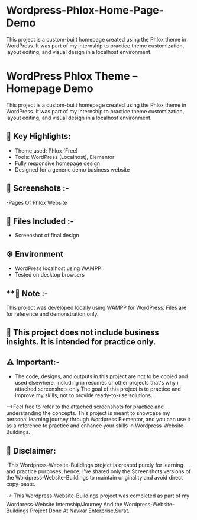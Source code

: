 # **Wordpress-Phlox-Home-Page-Demo**

This project is a custom-built homepage created using the Phlox theme in WordPress. It was part of my internship to practice theme customization, layout editing, and visual design in a localhost environment.

# **WordPress Phlox Theme – Homepage Demo**

This project is a custom-built homepage created using the Phlox theme in WordPress. It was part of my internship to practice theme customization, layout editing, and visual design in a localhost environment.

## 🌟 Key Highlights:
- Theme used: Phlox (Free)
- Tools: WordPress (Localhost), Elementor
- Fully responsive homepage design
- Designed for a generic demo business website

## **📸 Screenshots :-**
-Pages Of Phlox Website

## **📁 Files Included :-**
- Screenshot of final design

## ⚙️ Environment
- WordPress localhost using WAMPP
- Tested on desktop browsers

## **📌 Note :-
This project was developed locally using WAMPP for WordPress. Files are for reference and demonstration only.

## **📎 This project does not include business insights. It is intended for practice only.**

## **⚠️ Important:-**

- The code, designs, and outputs in this project are not to be copied and used elsewhere, including in resumes or other projects that's why i attached screenshots only.The goal of this project is to practice and improve my skills, not to provide ready-to-use solutions.

-->Feel free to refer to the attached screenshots for practice and understanding the concepts. This project is meant to showcase my personal learning journey through Wordpress Elementor, and you can use it as a reference to practice and enhance your skills in Wordpress-Website-Buildings.

## **📌 Disclaimer:**

-This Wordpress-Website-Buildings project is created purely for learning and practice purposes; hence, I’ve shared only the Screenshots versions of the Wordpress-Website-Buildings to maintain originality and avoid direct copy-paste.

-⭐ This Wordpress-Website-Buildings project was completed as part of my Wordpress-Website Internship/Journey And the Wordpress-Website-Buildings Project Done At <a href="https://www.navkarenterprise.biz/">Navkar Enterprise</a>,Surat.
